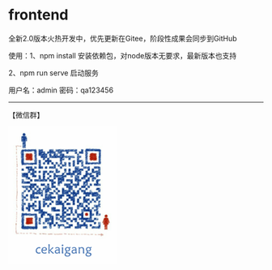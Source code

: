 # frontend

全新2.0版本火热开发中，优先更新在Gitee，阶段性成果会同步到GitHub

使用：1、npm install 安装依赖包，对node版本无要求，最新版本也支持

2、npm run serve 启动服务

用户名：admin 密码：qa123456

---



【微信群】

![](README/2023-06-09-09-07-34-image.png)

